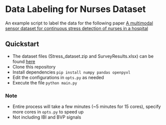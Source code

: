 # Data Labeling for Nurses Dataset
An example script to label the data for the following paper
[A multimodal sensor dataset for continuous stress detection of nurses in a hospital](https://www.nature.com/articles/s41597-022-01361-y)

## Quickstart
- The dataset files (Stress_dataset.zip and SurveyResults.xlsx) can be found [here](https://zenodo.org/record/5514277#.Y-z_FnbMJPY)
- Clone this repository
- Install dependencies `pip install numpy pandas openpyxl`
- Edit the configurations in `opts.py` as needed
- Execute the file `python main.py`

### Note
- Entire process will take a few minutes (~5 minutes for 15 cores), specify more cores in `opts.py` to speed up
- Not including IBI and BVP signals